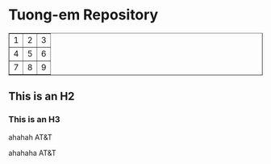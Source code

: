 # Tuong-em Repository #

<table border="1">
    <tr width="33">
        <td>1</td>
		<td>2</td>
		<td>3</td>
    </tr>
	<tr width="34">
        <td>4</td>
		<td>5</td>
		<td>6</td>
    </tr>
	<tr width="33">
        <td>7</td>
		<td>8</td>
		<td>9</td>
    </tr>
</table>

## This is an H2 ##

### This is an H3 ######



ahahah AT&T


ahahaha AT&amp;T
